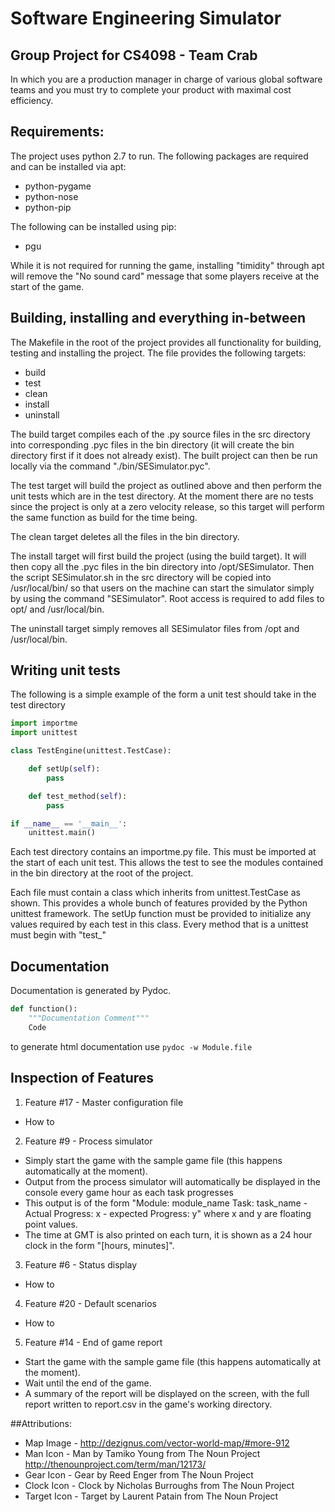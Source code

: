 Software Engineering Simulator
======

## Group Project for CS4098 - Team Crab

In which you are a production manager in charge of various global software teams and you must try to complete your product with maximal cost efficiency.

## Requirements:
The project uses python 2.7 to run. The following packages are required and can be installed via apt:
* python-pygame
* python-nose
* python-pip

The following can be installed using pip:
* pgu

While it is not required for running the game, installing "timidity" through apt will remove the "No sound card" message 
that some players receive at the start of the game.

## Building, installing and everything in-between

The Makefile in the root of the project provides all functionality for building, testing and installing the project.
The file provides the following targets:

* build
* test
* clean
* install
* uninstall

The build target compiles each of the .py source files in the src directory into corresponding .pyc files in the bin 
directory (it will create the bin directory first if it does not already exist). The built project can then be run locally
via the command "./bin/SESimulator.pyc".

The test target will build the project as outlined above and then perform the unit tests which are in the test directory.
At the moment there are no tests since the project is only at a zero velocity release, so this target will perform the
same function as build for the time being.

The clean target deletes all the files in the bin directory.

The install target will first build the project (using the build target). It will then copy all the .pyc files in the 
bin directory into /opt/SESimulator. Then the script SESimulator.sh in the src directory will be copied into
/usr/local/bin/ so that users on the machine can start the simulator simply by using the command "SESimulator". Root
access is required to add files to opt/ and /usr/local/bin.

The uninstall target simply removes all SESimulator files from /opt and /usr/local/bin.

## Writing unit tests
The following is a simple example of the form a unit test should take in the test directory

```python
import importme
import unittest

class TestEngine(unittest.TestCase):

    def setUp(self):
        pass

    def test_method(self):
        pass

if __name__ == '__main__':
    unittest.main()
```

Each test directory contains an importme.py file. This must be imported at the start of each unit test. This allows
the test to see the modules contained in the bin directory at the root of the project.

Each file must contain a class which inherits from unittest.TestCase as shown. This provides a whole bunch of features
provided by the Python unittest framework. The setUp function must be provided to initialize any values required by each
test in this class. Every method that is a unittest must begin with "test_"

## Documentation
Documentation is generated by Pydoc. 
```python
def function():
    """Documentation Comment"""
    Code
```
to generate html documentation use
``` pydoc -w Module.file ```


## Inspection of Features
1. Feature #17 - Master configuration file
  * How to
2. Feature #9 - Process simulator
  * Simply start the game with the sample game file (this happens automatically at the moment).
  * Output from the process simulator will automatically be displayed in the console every game hour as each task progresses
  * This output is of the form "Module: module\_name Task: task\_name - Actual Progress: x - expected Progress: y" where x and y are floating point values.
  * The time at GMT is also printed on each turn, it is shown as a 24 hour clock in the form "[hours, minutes]".
3. Feature #6 - Status display
  * How to
4. Feature #20 - Default scenarios
  * How to
5. Feature #14 - End of game report 
  * Start the game with the sample game file (this happens automatically at the moment).
  * Wait until the end of the game.
  * A summary of the report will be displayed on the screen, with the full report written to report.csv in the game's working directory.

##Attributions:
* Map Image - http://dezignus.com/vector-world-map/#more-912
* Man Icon - Man by Tamiko Young from The Noun Project http://thenounproject.com/term/man/12173/
* Gear Icon - Gear by Reed Enger from The Noun Project
* Clock Icon - Clock by Nicholas Burroughs from The Noun Project
* Target Icon - Target by Laurent Patain from The Noun Project 




